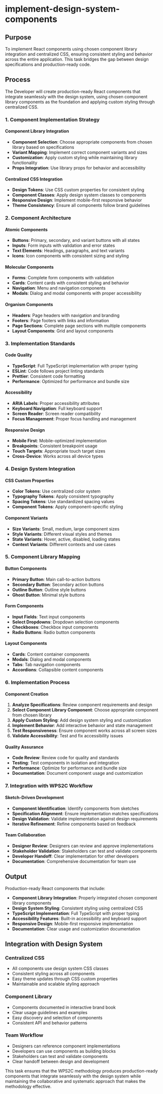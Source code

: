 # implement-design-system-components

## Purpose

To implement React components using chosen component library integration and centralized CSS, ensuring consistent styling and behavior across the entire application. This task bridges the gap between design specifications and production-ready code.

## Process

The Developer will create production-ready React components that integrate seamlessly with the design system, using chosen component library components as the foundation and applying custom styling through centralized CSS.

### 1. Component Implementation Strategy

#### **Component Library Integration**
- **Component Selection**: Choose appropriate components from chosen library based on specifications
- **Variant Mapping**: Implement correct component variants and sizes
- **Customization**: Apply custom styling while maintaining library functionality
- **Props Integration**: Use library props for behavior and accessibility

#### **Centralized CSS Integration**
- **Design Tokens**: Use CSS custom properties for consistent styling
- **Component Classes**: Apply design system classes to components
- **Responsive Design**: Implement mobile-first responsive behavior
- **Theme Consistency**: Ensure all components follow brand guidelines

### 2. Component Architecture

#### **Atomic Components**
- **Buttons**: Primary, secondary, and variant buttons with all states
- **Inputs**: Form inputs with validation and error states
- **Text Elements**: Headings, paragraphs, and text variants
- **Icons**: Icon components with consistent sizing and styling

#### **Molecular Components**
- **Forms**: Complete form components with validation
- **Cards**: Content cards with consistent styling and behavior
- **Navigation**: Menu and navigation components
- **Modals**: Dialog and modal components with proper accessibility

#### **Organism Components**
- **Headers**: Page headers with navigation and branding
- **Footers**: Page footers with links and information
- **Page Sections**: Complete page sections with multiple components
- **Layout Components**: Grid and layout components

### 3. Implementation Standards

#### **Code Quality**
- **TypeScript**: Full TypeScript implementation with proper typing
- **ESLint**: Code follows project linting standards
- **Prettier**: Consistent code formatting
- **Performance**: Optimized for performance and bundle size

#### **Accessibility**
- **ARIA Labels**: Proper accessibility attributes
- **Keyboard Navigation**: Full keyboard support
- **Screen Reader**: Screen reader compatibility
- **Focus Management**: Proper focus handling and management

#### **Responsive Design**
- **Mobile First**: Mobile-optimized implementation
- **Breakpoints**: Consistent breakpoint usage
- **Touch Targets**: Appropriate touch target sizes
- **Cross-Device**: Works across all device types

### 4. Design System Integration

#### **CSS Custom Properties**
- **Color Tokens**: Use centralized color system
- **Typography Tokens**: Apply consistent typography
- **Spacing Tokens**: Use standardized spacing values
- **Component Tokens**: Apply component-specific styling

#### **Component Variants**
- **Size Variants**: Small, medium, large component sizes
- **Style Variants**: Different visual styles and themes
- **State Variants**: Hover, active, disabled, loading states
- **Context Variants**: Different contexts and use cases

### 5. Component Library Mapping

#### **Button Components**
- **Primary Button**: Main call-to-action buttons
- **Secondary Button**: Secondary action buttons
- **Outline Button**: Outline style buttons
- **Ghost Button**: Minimal style buttons

#### **Form Components**
- **Input Fields**: Text input components
- **Select Dropdowns**: Dropdown selection components
- **Checkboxes**: Checkbox input components
- **Radio Buttons**: Radio button components

#### **Layout Components**
- **Cards**: Content container components
- **Modals**: Dialog and modal components
- **Tabs**: Tab navigation components
- **Accordions**: Collapsible content components

### 6. Implementation Process

#### **Component Creation**
1. **Analyze Specifications**: Review component requirements and design
2. **Select Component Library Component**: Choose appropriate component from chosen library
3. **Apply Custom Styling**: Add design system styling and customization
4. **Implement Behavior**: Add interactive behavior and state management
5. **Test Responsiveness**: Ensure component works across all screen sizes
6. **Validate Accessibility**: Test and fix accessibility issues

#### **Quality Assurance**
- **Code Review**: Review code for quality and standards
- **Testing**: Test components in isolation and integration
- **Performance**: Optimize for performance and bundle size
- **Documentation**: Document component usage and customization

### 7. Integration with WPS2C Workflow

#### **Sketch-Driven Development**
- **Component Identification**: Identify components from sketches
- **Specification Alignment**: Ensure implementation matches specifications
- **Design Validation**: Validate implementation against design requirements
- **Iterative Refinement**: Refine components based on feedback

#### **Team Collaboration**
- **Designer Review**: Designers can review and approve implementations
- **Stakeholder Validation**: Stakeholders can test and validate components
- **Developer Handoff**: Clear implementation for other developers
- **Documentation**: Comprehensive documentation for team use

## Output

Production-ready React components that include:

- **Component Library Integration**: Properly integrated chosen component library components
- **Design System Styling**: Consistent styling using centralized CSS
- **TypeScript Implementation**: Full TypeScript with proper typing
- **Accessibility Features**: Built-in accessibility and keyboard support
- **Responsive Design**: Mobile-first responsive implementation
- **Documentation**: Clear usage and customization documentation

## Integration with Design System

### **Centralized CSS**
- All components use design system CSS classes
- Consistent styling across all components
- Easy theme updates through CSS custom properties
- Maintainable and scalable styling approach

### **Component Library**
- Components documented in interactive brand book
- Clear usage guidelines and examples
- Easy discovery and selection of components
- Consistent API and behavior patterns

### **Team Workflow**
- Designers can reference component implementations
- Developers can use components as building blocks
- Stakeholders can test and validate components
- Clear handoff between design and development

This task ensures that the WPS2C methodology produces production-ready components that integrate seamlessly with the design system while maintaining the collaborative and systematic approach that makes the methodology effective.
